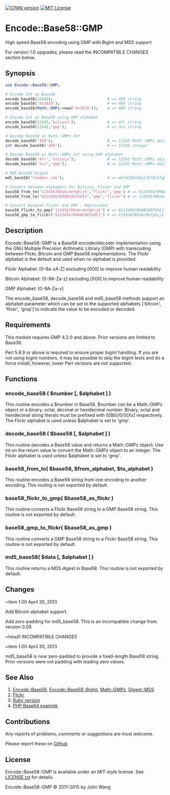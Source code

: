 [![CPAN version](https://badge.fury.io/pl/Encode-Base58-GMP.svg)](https://badge.fury.io/pl/Encode-Base58-GMP)
[![MIT License](https://img.shields.io/badge/license-MIT-blue.svg)](https://raw.githubusercontent.com/grokify/encode-base58-gmp/master/LICENSE)

Encode::Base58::GMP
===================

High speed Base58 encoding using GMP with BigInt and MD5 support

For version 1.0 upgrades, please read the INCOMPATIBLE CHANGES section below.

## Synopsis

```perl
use Encode::Base58::GMP;

# Encode Int as Base58
encode_base58(12345);                        # => 4ER string
encode_base58('0x3039');                     # => 4ER string
encode_base58(Math::GMPz->new('0x3039'));    # => 4ER string

# Encode Int as Base58 using GMP alphabet
encode_base58(12345,'bitcoin');              # => 4fr string
encode_base58(12345,'gmp');                  # => 3cn string

# Decode Base58 as Math::GMPz Int
decode_base58('4ER');                        # => 12345 Math::GMPz object
int decode_base58('4ER');                    # => 12345 integer

# Decode Base58 as Math::GMPz Int using GMP alphabet
decode_base58('4fr','bitcoin');              # => 12345 Math::GMPz object
decode_base58('3cn','gmp');                  # => 12345 Math::GMPz object

# MD5 Base58 Digest
md5_base58('foo@bar.com');                   # => w6fdCRXnUXyz7EtDn5TgN9

# Convert between alphabets for Bitcoin, Flickr and GMP
base58_from_to('123456789abcdefghijk','flickr','gmp') # => 0123456789ABCDEFGHIJ
base58_from_to('0123456789ABCDEFGHIJ','gmp','flickr') # => 123456789abcdefghijk

# Convert between Flickr and GMP - Deprecated
base58_flickr_to_gmp('123456789abcdefghijk') # => 0123456789ABCDEFGHIJ
base58_gmp_to_flickr('0123456789ABCDEFGHIJ') # => 123456789abcdefghijk
```

## Description

Encode::Base58::GMP is a Base58 encoder/decoder implementation using the GNU
Multiple Precision Arithmetic Library (GMP) with transcoding between
Flickr, Bitcoin and GMP Base58 implementations. The Flickr alphabet is the
default and used when no alphabet is provided.

Flickr Alphabet: [0-9a-zA-Z] excluding [0OIl] to improve human readability

Bitcoin Alphabet: [0-9A-Za-z] excluding [0OIl] to improve human readability

GMP Alphabet: [0-9A-Za-v]

The encode_base58, decode_base58 and md5_base58 methods support an alphabet
parameter which can be set to the supported alphabets ['bitcoin', 'flickr',
'gmp'] to indicate the value to be encoded or decoded.

## Requirements

This module requires GMP 4.2.0 and above. Prior versions are limited to Base36.

Perl 5.8.9 or above is required to ensure proper bigint handling. If you are not
using bigint numbers, it may be possible to skip the bigint tests and do a force
install; however, lower Perl versions are not supported.

## Functions

### encode_base58 ( $number [, $alphabet ] )

This routine encodes a $number in Base58. $number can be a Math::GMPz object
or a binary, octal, decimal or hexidecimal number. Binary, octal and hexidecimal
string literals must be prefixed with 0[Bb]/0/0[Xx] respectively. The Flickr
alphabet is used unless $alphabet is set to 'gmp'.

### decode_base58 ( $base58 [, $alphabet ] )

This routine decodes a Base58 value and returns a Math::GMPz object. Use int
on the return value to convert the Math::GMPz object to an integer.
The Flickr alphabet is used unless $alphabet is set to 'gmp'.

### base58_from_to( $base58, $from_alphabet, $to_alphabet )

This routine encodes a Base58 string from one encoding to another encoding.
This routing is not exported by default.

### base58_flickr_to_gmp( $base58_as_flickr )

This routine converts a Flickr Base58 string to a GMP Base58 string. This
routine is not exported by default.

### base58_gmp_to_flickr( $base58_as_gmp )

This routine converts a GMP Base58 string to a Flickr Base58 string. This
routine is not exported by default.

### md5_base58( $data [, $alphabet ] )

This routine returns a MD5 digest in Base58. This routine is not exported
by default.

## Changes

=item 1.00 April 30, 2013

Add Bitcoin alphabet support.

Add zero-padding for md5_base58. This is an incompatible change from version
0.09.

=head1 INCOMPATIBLE CHANGES

=item 1.00 April 30, 2013

md5_base58 is now zero-padded to provide a fixed-length Base58 string. Prior
versions were not padding with leading zero values.

## See Also

1. [Encode::Base58](https://metacpan.org/pod/Encode::Base58), [Encode::Base58::BigInt](https://metacpan.org/pod/Encode::Base58::BigInt), [Math::GMPz](https://metacpan.org/pod/Math::GMPz), [Digest::MD5](https://metacpan.org/pod/Digest::MD5)
1. [Flickr](http://www.flickr.com/groups/api/discuss/72157616713786392/)
1. [Ruby version](https://rubygems.org/gems/base58_gmp)
1. [PHP Base64 example](http://marcus.bointon.com/archives/92-PHP-Base-62-encoding.html)

## Contributions

Any reports of problems, comments or suggestions are most welcome.

Please report these on [Github](https://github.com/grokify/base58-gmp-perl)

## License

Encode::Base58::GMP is available under an MIT-style license. See [LICENSE.txt](LICENSE.txt) for details.

Encode::Base58::GMP &copy; 2011-2015 by John Wang